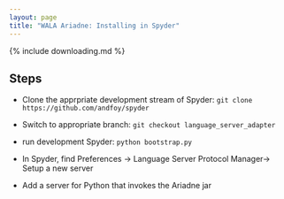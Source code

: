```yaml
---
layout: page
title: "WALA Ariadne: Installing in Spyder"
---
```


{% include downloading.md %}

## Steps

* Clone the apprpriate development stream of Spyder: `git clone
https://github.com/andfoy/spyder`

* Switch to appropriate branch: `git checkout language_server_adapter`

* run development Spyder: `python bootstrap.py`

* In Spyder, find Preferences -> Language
Server Protocol Manager-> Setup a new server

* Add a server for Python that invokes the Ariadne jar
